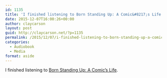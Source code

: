 ```yaml
---
id: 1135
title: 'I finished listening to Born Standing Up: A Comic&#8217;s Life'
date: 2015-12-07T16:00:26+00:00
author: claycarson
layout: post
guid: http://claycarson.net/?p=1135
permalink: /2015/12/07/i-finished-listening-to-born-standing-up-a-comics-life/
categories:
  - Audiobook
  - Media
format: aside
---
```

I finished listening to [Born Standing Up: A Comic&#8217;s Life](http://amazon.com/exec/obidos/ASIN/1416553649/claycarson0c-20).